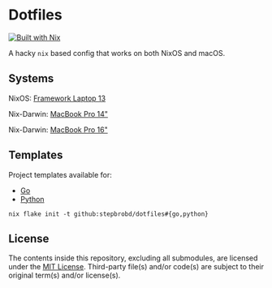 # Dotfiles

[![Built with Nix](https://builtwithnix.org/badge.svg)](https://builtwithnix.org)

A hacky `nix` based config that works on both NixOS and macOS.

## Systems

NixOS: [Framework Laptop 13](/systems/ysun.co/fwl-13)

Nix-Darwin: [MacBook Pro 14"](/systems/ysun.co/mbp-14)

Nix-Darwin: [MacBook Pro 16"](/systems/ysun.co/mbp-16)

## Templates

Project templates available for:

- [Go](/templates/go)
- [Python](/templates/python)

```shell
nix flake init -t github:stepbrobd/dotfiles#{go,python}
```

## License

The contents inside this repository, excluding all submodules, are licensed under the [MIT License](license.txt).
Third-party file(s) and/or code(s) are subject to their original term(s) and/or license(s).
